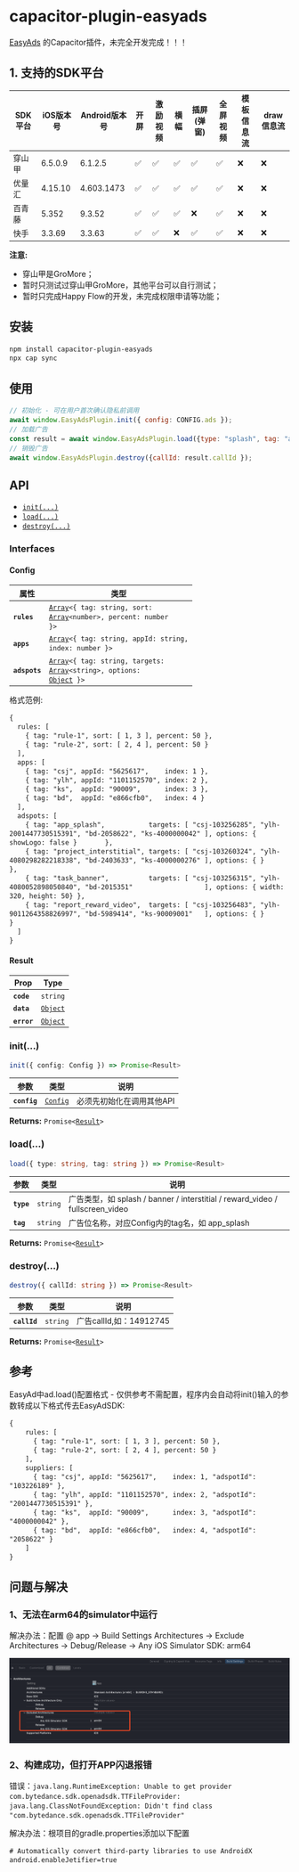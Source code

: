 # capacitor-plugin-easyads

[EasyAds](https://github.com/bayescom/EasyAds) 的Capacitor插件，未完全开发完成！！！

## 1. 支持的SDK平台

| SDK平台 | iOS版本号 | Android版本号   | 开屏 | 激励视频 | 横幅 | 插屏(弹窗) | 全屏视频 | 模板信息流 | draw信息流 |
|--------|----------|----------------|-----|--------|------|-----------|---------|----------|-----------| 
| 穿山甲  |6.5.0.9   | 6.1.2.5        |✅   | ✅      | ✅   | ✅        | ✅       | ❌       | ❌        |
| 优量汇  |4.15.10   | 4.603.1473     |✅   | ✅      | ✅   | ✅        | ✅       | ❌       | ❌        |
| 百青藤  |5.352     | 9.3.52         |✅   | ✅      | ✅   | ❌        | ✅       | ❌       | ❌        |
| 快手   |3.3.69     | 3.3.63         |✅   | ✅      | ❌   | ✅        | ✅       | ❌       | ❌        |

**注意:** 
* 穿山甲是GroMore；
* 暂时只测试过穿山甲GroMore，其他平台可以自行测试；
* 暂时只完成Happy Flow的开发，未完成权限申请等功能；

## 安装

```bash
npm install capacitor-plugin-easyads
npx cap sync
```

## 使用

```javascript
// 初始化 - 可在用户首次确认隐私前调用
await window.EasyAdsPlugin.init({ config: CONFIG.ads });
// 加载广告
const result = await window.EasyAdsPlugin.load({type: "splash", tag: "app_splash"});
// 销毁广告
await window.EasyAdsPlugin.destroy({callId: result.callId });
```

## API

<docgen-index>

* [`init(...)`](#init)
* [`load(...)`](#load)
* [`destroy(...)`](#destroy)

</docgen-index>

<docgen-api>
<!--Update the source file JSDoc comments and rerun docgen to update the docs below-->

### Interfaces


#### Config

| 属性          | 类型                                          |
| ------------- | -------------------------------------------- |
| **`rules`**   | <code><a href="#array">Array</a>&lt;{ tag: string, sort: <a href="#array">Array</a>&lt;number&gt;, percent: number }&gt;</code> |
| **`apps`**    | <code><a href="#array">Array</a>&lt;{ tag: string, appId: string, index: number }&gt;</code> |
| **`adspots`** | <code><a href="#array">Array</a>&lt;{ tag: string, targets: <a href="#array">Array</a>&lt;string&gt;, options: <a href="#object">Object</a> }&gt;</code> |

格式范例:
```
{ 
  rules: [
    { tag: "rule-1", sort: [ 1, 3 ], percent: 50 },
    { tag: "rule-2", sort: [ 2, 4 ], percent: 50 }
  ],
  apps: [
    { tag: "csj", appId: "5625617",    index: 1 },
    { tag: "ylh", appId: "1101152570", index: 2 },
    { tag: "ks",  appId: "90009",      index: 3 },
    { tag: "bd",  appId: "e866cfb0",   index: 4 }
  ],
  adspots: [
    { tag: "app_splash",           targets: [ "csj-103256285", "ylh-2001447730515391", "bd-2058622", "ks-4000000042" ], options: { showLogo: false }       },
    { tag: "project_interstitial", targets: [ "csj-103260324", "ylh-4080298282218338", "bd-2403633", "ks-4000000276" ], options: { }                       },
    { tag: "task_banner",          targets: [ "csj-103256315", "ylh-4080052898050840", "bd-2015351"                  ], options: { width: 320, height: 50} },
    { tag: "report_reward_video",  targets: [ "csj-103256483", "ylh-9011264358826997", "bd-5989414", "ks-90009001"   ], options: { }                       }
  ]
}
```

#### Result

| Prop        | Type                                      |
| ----------- | ----------------------------------------- |
| **`code`**  | <code>string</code>                       |
| **`data`**  | <code><a href="#object">Object</a></code> |
| **`error`** | <code><a href="#object">Object</a></code> |




### init(...)

```typescript
init({ config: Config }) => Promise<Result>
```

| 参数          | 类型                                      | 说明  
| ------------ | ----------------------------------------- | ------------ 
| **`config`** | <code><a href="#config">Config</a></code> | 必须先初始化在调用其他API

**Returns:** <code>Promise&lt;<a href="#result">Result</a>&gt;</code>


### load(...)

```typescript
load({ type: string, tag: string }) => Promise<Result>
```

| 参数       | 类型                 | 说明
| ---------- | ------------------- | --------------
| **`type`** | <code>string</code> | 广告类型，如 splash / banner / interstitial / reward_video / fullscreen_video
| **`tag`**  | <code>string</code> | 广告位名称，对应Config内的tag名，如 app_splash

**Returns:** <code>Promise&lt;<a href="#result">Result</a>&gt;</code>


### destroy(...)

```typescript
destroy({ callId: string }) => Promise<Result>
```

| 参数          | 类型                 | 说明
| ------------- | ------------------- | --------------
| **`callId`**  | <code>string</code> | 广告callId,如：14912745

**Returns:** <code>Promise&lt;<a href="#result">Result</a>&gt;</code>


</docgen-api>

## 参考
EasyAd中ad.load()配置格式 - 仅供参考不需配置，程序内会自动将init()输入的参数转成以下格式传去EasyAdSDK:
```
{
    rules: [
      { tag: "rule-1", sort: [ 1, 3 ], percent: 50 },
      { tag: "rule-2", sort: [ 2, 4 ], percent: 50 }
    ],
    suppliers: [
      { tag: "csj", appId: "5625617",    index: 1, "adspotId": "103226189" },
      { tag: "ylh", appId: "1101152570", index: 2, "adspotId": "2001447730515391" },
      { tag: "ks",  appId: "90009",      index: 3, "adspotId": "4000000042" },
      { tag: "bd",  appId: "e866cfb0",   index: 4, "adspotId": "2058622" }
    ]
}
```

## 问题与解决

### 1、无法在arm64的simulator中运行

解决办法：配置 @ app -> Build Settings Architectures -> Exclude Architectures -> Debug/Release -> Any iOS Simulator SDK: arm64

 [<img src="https://github.com/CyrusNG/capacitor-plugin-easyads/blob/c41931073c6dc7d31dc5b1565d3183046d9d6176/reference/settingExcludeArm64.png"/>](settingExcludeArm64.png)


### 2、构建成功，但打开APP闪退报错

错误：`java.lang.RuntimeException: Unable to get provider com.bytedance.sdk.openadsdk.TTFileProvider: java.lang.ClassNotFoundException: Didn't find class "com.bytedance.sdk.openadsdk.TTFileProvider"`

解决办法：根项目的gradle.properties添加以下配置
```properties
# Automatically convert third-party libraries to use AndroidX
android.enableJetifier=true
```

